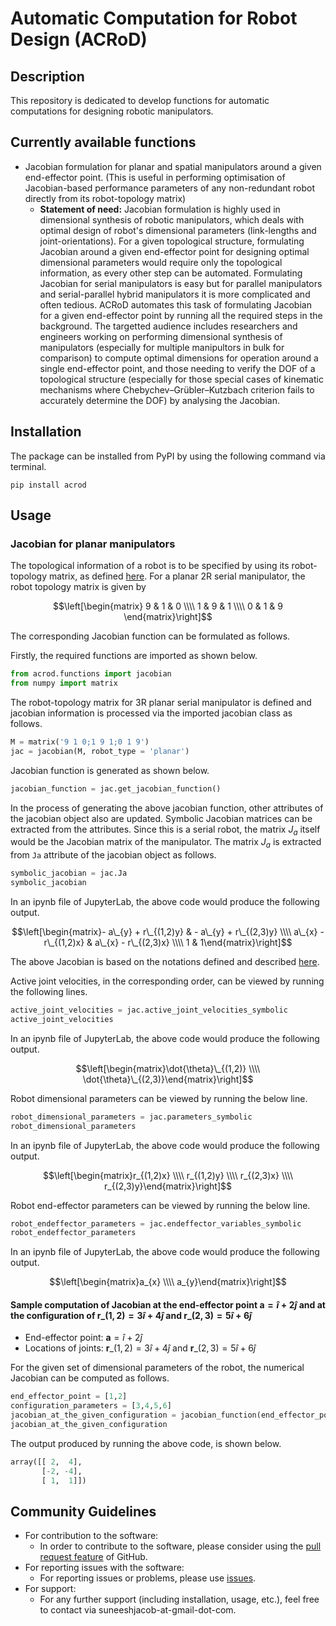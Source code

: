 # Automatic Computation for Robot Design (ACRoD)

## Description

This repository is dedicated to develop functions for automatic computations for designing robotic manipulators.

## Currently available functions

- Jacobian formulation for planar and spatial manipulators around a given end-effector point. (This is useful in performing optimisation of Jacobian-based performance parameters of any non-redundant robot directly from its robot-topology matrix)
  - **Statement of need:** Jacobian formulation is highly used in dimensional synthesis of robotic manipulators, which deals with optimal design of robot's dimensional parameters (link-lengths and joint-orientations). For a given topological structure, formulating Jacobian around a given end-effector point for designing optimal dimensional parameters would require only the topological information, as every other step can be automated. Formulating Jacobian for serial manipulators is easy but for parallel manipulators and serial-parallel hybrid manipulators it is more complicated and often tedious. ACRoD automates this task of formulating Jacobian for a given end-effector point by running all the required steps in the background. The targetted audience includes researchers and engineers working on performing dimensional synthesis of manipulators (especially for multiple manipultors in bulk for comparison) to compute optimal dimensions for operation around a single end-effector point, and those needing to verify the DOF of a topological structure (especially for those special cases of kinematic mechanisms where Chebychev–Grübler–Kutzbach criterion fails to accurately determine the DOF) by analysing the Jacobian.

## Installation

The package can be installed from PyPI by using the following command via terminal.
```shell
pip install acrod
```

## Usage

### Jacobian for planar manipulators

The topological information of a robot is to be specified by using its robot-topology matrix, as defined [here](Robot_Topology_Matrix.md). For a planar 2R serial manipulator, the robot topology matrix is given by

$$\left[\begin{matrix}
9 & 1 & 0 \\\\
1 & 9 & 1 \\\\
0 & 1 & 9
\end{matrix}\right]$$

The corresponding Jacobian function can be formulated as follows.

Firstly, the required functions are imported as shown below.
```py
from acrod.functions import jacobian
from numpy import matrix
```


The robot-topology matrix for 3R planar serial manipulator is defined and jacobian information is processed via the imported jacobian class as follows.
```py
M = matrix('9 1 0;1 9 1;0 1 9')
jac = jacobian(M, robot_type = 'planar')
```


Jacobian function is generated as shown below.
```py
jacobian_function = jac.get_jacobian_function()
```


In the process of generating the above jacobian function, other attributes of the jacobian object also are updated. Symbolic Jacobian matrices can be extracted from the attributes. Since this is a serial robot, the matrix $J_a$ itself would be the Jacobian matrix of the manipulator. The matrix $J_a$ is extracted from `Ja` attribute of the jacobian object as follows.
```py
symbolic_jacobian = jac.Ja
symbolic_jacobian
```

In an ipynb file of JupyterLab, the above code would produce the following output.

$$\left[\begin{matrix}- a\_{y} + r\_{(1,2)y} & - a\_{y} + r\_{(2,3)y} \\\\ a\_{x} - r\_{(1,2)x} & a\_{x} - r\_{(2,3)x} \\\\ 1 & 1\end{matrix}\right]$$

The above Jacobian is based on the notations defined and described [here](Notation_and_Nomenclature.md).

Active joint velocities, in the corresponding order, can be viewed by running the following lines.
```py
active_joint_velocities = jac.active_joint_velocities_symbolic
active_joint_velocities
```

In an ipynb file of JupyterLab, the above code would produce the following output.

$$\left[\begin{matrix}\dot{\theta}\_{(1,2)} \\\\ \dot{\theta}\_{(2,3)}\end{matrix}\right]$$

Robot dimensional parameters can be viewed by running the below line.
```py
robot_dimensional_parameters = jac.parameters_symbolic
robot_dimensional_parameters
```

In an ipynb file of JupyterLab, the above code would produce the following output.

$$\left[\begin{matrix}r_{(1,2)x} \\\\ r_{(1,2)y} \\\\ r_{(2,3)x} \\\\ r_{(2,3)y}\end{matrix}\right]$$


Robot end-effector parameters can be viewed by running the below line.
```py
robot_endeffector_parameters = jac.endeffector_variables_symbolic
robot_endeffector_parameters
```

In an ipynb file of JupyterLab, the above code would produce the following output.

$$\left[\begin{matrix}a_{x} \\\\ a_{y}\end{matrix}\right]$$

#### Sample computation of Jacobian at the end-effector point $\textbf{a}=\hat{i}+2\hat{j}$ and at the configuration of $\textbf{r}\_{(1,2)}=3\hat{i}+4\hat{j}$ and $\textbf{r}\_{(2,3)}=5\hat{i}+6\hat{j}$

- End-effector point: $\textbf{a}=\hat{i}+2\hat{j}$
- Locations of joints: $\textbf{r}\_{(1,2)}=3\hat{i}+4\hat{j}$ and $\textbf{r}\_{(2,3)}=5\hat{i}+6\hat{j}$

For the given set of dimensional parameters of the robot, the numerical Jacobian can be computed as follows.
```py
end_effector_point = [1,2]
configuration_parameters = [3,4,5,6]
jacobian_at_the_given_configuration = jacobian_function(end_effector_point, configuration_parameters)
jacobian_at_the_given_configuration
```

The output produced by running the above code, is shown below.
```py
array([[ 2,  4],
       [-2, -4],
       [ 1,  1]])
```

## Community Guidelines

- For contribution to the software:
  - In order to contribute to the software, please consider using the [pull request feature](https://github.com/suneeshjacob/ACRoD/issues) of GitHub.
- For reporting issues with the software:
  - For reporting issues or problems, please use [issues](https://github.com/suneeshjacob/ACRoD/issues).
- For support:
  - For any further support (including installation, usage, etc.), feel free to contact via suneeshjacob-at-gmail-dot-com.